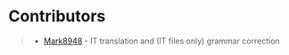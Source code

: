 # Contributors

> - [Mark8948](https://github.com/Mark8948) - IT translation and (IT files only) grammar correction
